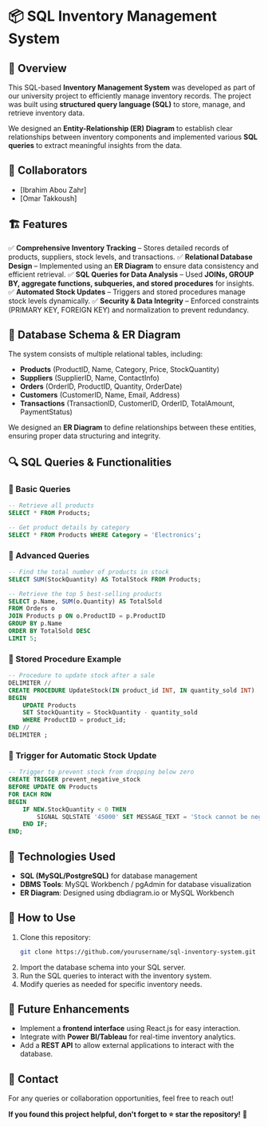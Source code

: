 # 📦 SQL Inventory Management System

## 📌 Overview

This SQL-based **Inventory Management System** was developed as part of our university project to efficiently manage inventory records. The project was built using **structured query language (SQL)** to store, manage, and retrieve inventory data.

We designed an **Entity-Relationship (ER) Diagram** to establish clear relationships between inventory components and implemented various **SQL queries** to extract meaningful insights from the data.

## 👥 Collaborators

- [Ibrahim Abou Zahr]
- [Omar Takkoush]

## 🏗️ Features

✅ **Comprehensive Inventory Tracking** – Stores detailed records of products, suppliers, stock levels, and transactions.
✅ **Relational Database Design** – Implemented using an **ER Diagram** to ensure data consistency and efficient retrieval.
✅ **SQL Queries for Data Analysis** – Used **JOINs, GROUP BY, aggregate functions, subqueries, and stored procedures** for insights.
✅ **Automated Stock Updates** – Triggers and stored procedures manage stock levels dynamically.
✅ **Security & Data Integrity** – Enforced constraints (PRIMARY KEY, FOREIGN KEY) and normalization to prevent redundancy.

## 🔹 Database Schema & ER Diagram

The system consists of multiple relational tables, including:

- **Products** (ProductID, Name, Category, Price, StockQuantity)
- **Suppliers** (SupplierID, Name, ContactInfo)
- **Orders** (OrderID, ProductID, Quantity, OrderDate)
- **Customers** (CustomerID, Name, Email, Address)
- **Transactions** (TransactionID, CustomerID, OrderID, TotalAmount, PaymentStatus)

We designed an **ER Diagram** to define relationships between these entities, ensuring proper data structuring and integrity.

## 🔍 SQL Queries & Functionalities

### 🔸 Basic Queries

```sql
-- Retrieve all products
SELECT * FROM Products;

-- Get product details by category
SELECT * FROM Products WHERE Category = 'Electronics';
```

### 🔸 Advanced Queries

```sql
-- Find the total number of products in stock
SELECT SUM(StockQuantity) AS TotalStock FROM Products;

-- Retrieve the top 5 best-selling products
SELECT p.Name, SUM(o.Quantity) AS TotalSold
FROM Orders o
JOIN Products p ON o.ProductID = p.ProductID
GROUP BY p.Name
ORDER BY TotalSold DESC
LIMIT 5;
```

### 🔸 Stored Procedure Example

```sql
-- Procedure to update stock after a sale
DELIMITER //
CREATE PROCEDURE UpdateStock(IN product_id INT, IN quantity_sold INT)
BEGIN
    UPDATE Products
    SET StockQuantity = StockQuantity - quantity_sold
    WHERE ProductID = product_id;
END //
DELIMITER ;
```

### 🔸 Trigger for Automatic Stock Update

```sql
-- Trigger to prevent stock from dropping below zero
CREATE TRIGGER prevent_negative_stock
BEFORE UPDATE ON Products
FOR EACH ROW
BEGIN
    IF NEW.StockQuantity < 0 THEN
        SIGNAL SQLSTATE '45000' SET MESSAGE_TEXT = 'Stock cannot be negative';
    END IF;
END;
```

## 🔧 Technologies Used

- **SQL (MySQL/PostgreSQL)** for database management
- **DBMS Tools**: MySQL Workbench / pgAdmin for database visualization
- **ER Diagram**: Designed using dbdiagram.io or MySQL Workbench

## 🚀 How to Use

1. Clone this repository:
   ```sh
   git clone https://github.com/yourusername/sql-inventory-system.git
   ```
2. Import the database schema into your SQL server.
3. Run the SQL queries to interact with the inventory system.
4. Modify queries as needed for specific inventory needs.

## 📝 Future Enhancements

- Implement a **frontend interface** using React.js for easy interaction.
- Integrate with **Power BI/Tableau** for real-time inventory analytics.
- Add a **REST API** to allow external applications to interact with the database.

## 📩 Contact

For any queries or collaboration opportunities, feel free to reach out!

**If you found this project helpful, don't forget to ⭐ star the repository!** 🚀
